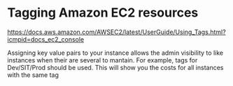 # Tagging Amazon EC2 resources
https://docs.aws.amazon.com/AWSEC2/latest/UserGuide/Using_Tags.html?icmpid=docs_ec2_console

Assigning key value pairs to your instance allows the admin visibility to like instances when their are several to mantain. For example, tags for Dev/SIT/Prod should be used. This will show you the costs for all instances with the same tag